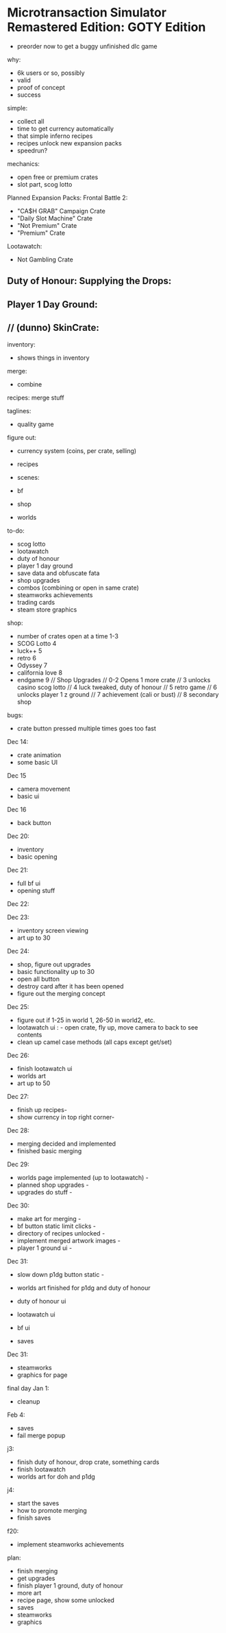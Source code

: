 # Microtransaction Simulator Remastered Edition: GOTY Edition

- preorder now to get a buggy unfinished dlc game

why:
- 6k users or so, possibly
- valid
- proof of concept
- success

simple:
- collect all
- time to get currency automatically
- that simple inferno recipes
- recipes unlock new expansion packs
- speedrun?

mechanics:
- open free or premium crates
- slot part, scog lotto

Planned Expansion Packs:
Frontal Battle 2:
- "CA$H GRAB" Campaign Crate
- "Daily Slot Machine" Crate
- "Not Premium" Crate
- "Premium" Crate

Lootawatch:
- Not Gambling Crate

Duty of Honour: Supplying the Drops:
- 
Player 1 Day Ground:
-

// (dunno) SkinCrate:
- 

inventory:
- shows things in inventory

merge:
- combine

recipes:
merge stuff


taglines:
- quality game

figure out:
- currency system (coins, per crate, selling)
- recipes

- scenes:
- bf
- shop
- worlds

to-do:
- scog lotto
- lootawatch
- duty of honour
- player 1 day ground
- save data and obfuscate fata
- shop upgrades
- combos (combining or open in same crate)
- steamworks achievements
- trading cards
- steam store graphics

shop:
- number of crates open at a time 1-3
- SCOG Lotto 4
- luck++ 5
- retro 6
- Odyssey 7 
- california love 8
- endgame 9
	// Shop Upgrades
	// 0-2 Opens 1 more crate
	// 3 unlocks casino scog lotto
	// 4 luck tweaked, duty of honour
	// 5 retro game
	// 6 unlocks player 1 z ground
	// 7 achievement (cali or bust)
	// 8 secondary shop

bugs:
- crate button pressed multiple times goes too fast

Dec 14:
- crate animation
- some basic UI

Dec 15
- camera movement
- basic ui

Dec 16
- back button

Dec 20:
- inventory
- basic opening

Dec 21:
- full bf ui
- opening stuff

Dec 22:

Dec 23:
- inventory screen viewing
- art up to 30

Dec 24:
- shop, figure out upgrades
- basic functionality up to 30
- open all button
- destroy card after it has been opened
- figure out the merging concept

Dec 25:
- figure out if 1-25 in world 1, 26-50 in world2, etc.
- lootawatch ui
: - open crate, fly up, move camera to back to see contents
- clean up camel case methods (all caps except get/set)

Dec 26:
- finish lootawatch ui
- worlds art
- art up to 50

Dec 27:
- finish up recipes-
- show currency in top right corner-

Dec 28:
- merging decided and implemented
- finished basic merging

Dec 29:
- worlds page implemented (up to lootawatch) - 
- planned shop upgrades - 
- upgrades do stuff -

Dec 30:
- make art for merging -
- bf button static limit clicks -
- directory of recipes unlocked -
- implement merged artwork images -
- player 1 ground ui -

Dec 31:
- slow down p1dg button static - 

- worlds art finished for p1dg and duty of honour
- duty of honour ui
- lootawatch ui
- bf ui
- saves

Dec 31:
- steamworks
- graphics for page

final day
Jan 1:
- cleanup

Feb 4:
- saves
- fail merge popup

j3:
- finish duty of honour, drop crate, something cards
- finish lootawatch
- worlds art for doh and p1dg


j4:
- start the saves
- how to promote merging
- finish saves

f20:
- implement steamworks achievements


plan:
- finish merging
- get upgrades
- finish player 1 ground, duty of honour
- more art
- recipe page, show some unlocked
- saves
- steamworks
- graphics